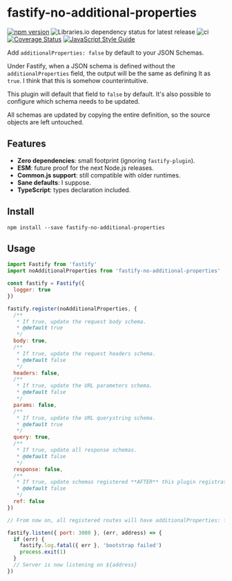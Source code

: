 # fastify-no-additional-properties

[![npm version](https://badge.fury.io/js/fastify-no-additional-properties.svg)](https://www.npmjs.com/package/fastify-no-additional-properties)
![Libraries.io dependency status for latest release](https://img.shields.io/librariesio/release/npm/fastify-no-additional-properties)
![ci](https://github.com/greguz/fastify-no-additional-properties/workflows/ci/badge.svg)
[![Coverage Status](https://coveralls.io/repos/github/greguz/fastify-no-additional-properties/badge.svg?branch=master)](https://coveralls.io/github/greguz/fastify-no-additional-properties?branch=master)
[![JavaScript Style Guide](https://img.shields.io/badge/code_style-standard-brightgreen.svg)](https://standardjs.com)

Add `additionalProperties: false` by default to your JSON Schemas.

Under Fastify, when a JSON schema is defined without the `additionalProperties` field, the output will be the same as defining It as `true`. I think that this is somehow counterintuitive.

This plugin will default that field to `false` by default. It's also possible to configure which schema needs to be updated.

All schemas are updated by copying the entire definition, so the source objects are left untouched.

## Features

- **Zero dependencies**: small footprint (ignoring `fastify-plugin`).
- **ESM**: future proof for the next Node.js releases.
- **Common.js support**: still compatible with older runtimes.
- **Sane defaults**: I suppose.
- **TypeScript**: types declaration included.

## Install

```
npm install --save fastify-no-additional-properties
```

## Usage

```javascript
import Fastify from 'fastify'
import noAdditionalProperties from 'fastify-no-additional-properties'

const fastify = Fastify({
  logger: true
})

fastify.register(noAdditionalProperties, {
  /**
   * If true, update the request body schema.
   * @default true
   */
  body: true,
  /**
   * If true, update the request headers schema.
   * @default false
   */
  headers: false,
  /**
   * If true, update the URL parameters schema.
   * @default false
   */
  params: false,
  /**
   * If true, update the URL querystring schema.
   * @default true
   */
  query: true,
  /**
   * If true, update all response schemas.
   * @default false
   */
  response: false,
  /**
   * If true, update schemas registered **AFTER** this plugin registration.
   * @default false
   */
  ref: false
})

// From now on, all registered routes will have additionalProperties: false by default.

fastify.listen({ port: 3000 }, (err, address) => {
  if (err) {
    fastify.log.fatal({ err }, 'bootstrap failed')
    process.exit(1)
  }
  // Server is now listening on ${address}
})
```
